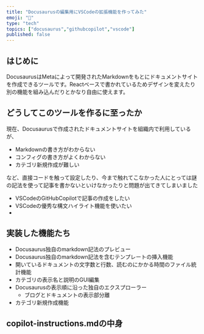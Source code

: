 ```yaml
---
title: "Docusaurusの編集用にVSCodeの拡張機能を作ってみた"
emoji: "🦕"
type: "tech" 
topics: ["docusaurus","githubcopilot","vscode"]
published: false
---
```


## はじめに
DocusaurusはMetaによって開発されたMarkdownをもとにドキュメントサイトを作成できるツールです。Reactベースで書かれているためデザインを変えたり別の機能を組み込んだりとかなり自由に使えます。

## どうしてこのツールを作るに至ったか
現在、Docusaurusで作成されたドキュメントサイトを組織内で利用しているが、

- Markdownの書き方がわからない
- コンフィグの書き方がよくわからない
- カテゴリ新規作成が難しい

など、直接コードを触って設定したり、今まで触れてこなかった人にとっては謎の記法を使って記事を書かないといけなかったりと問題が出てきてしまいました

- VSCodeのGitHubCopilotで記事の作成をしたい
- VSCodeの優秀な構文ハイライト機能を使いたい
- 

## 実装した機能たち
- Docusaurus独自のmarkdown記法のプレビュー
- Docusaurus独自のmarkdown記法を含むテンプレートの挿入機能
- 開いているドキュメントの文字数と行数、読むのにかかる時間のファイル統計機能
- カテゴリの表示名と説明のGUI編集
- Docusaurusの表示順に沿った独自のエクスプローラー
    - ブログとドキュメントの表示部分離
- カテゴリ新規作成機能

## copilot-instructions.mdの中身
